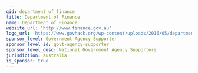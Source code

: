 ```yaml
---
gid: department_of_finance
title: Department of Finance
name: Department of Finance
website_url: 'http://www.finance.gov.au'
logo_url: 'https://www.govhack.org/wp-content/uploads/2016/05/department_of_finance.png'
sponsor_level: Government Agency Supporter
sponsor_level_id: govt-agency-supporter
sponsor_level_desc: National Government Agency Supporters
jurisdiction: australia
is_sponsor: true
---
```


